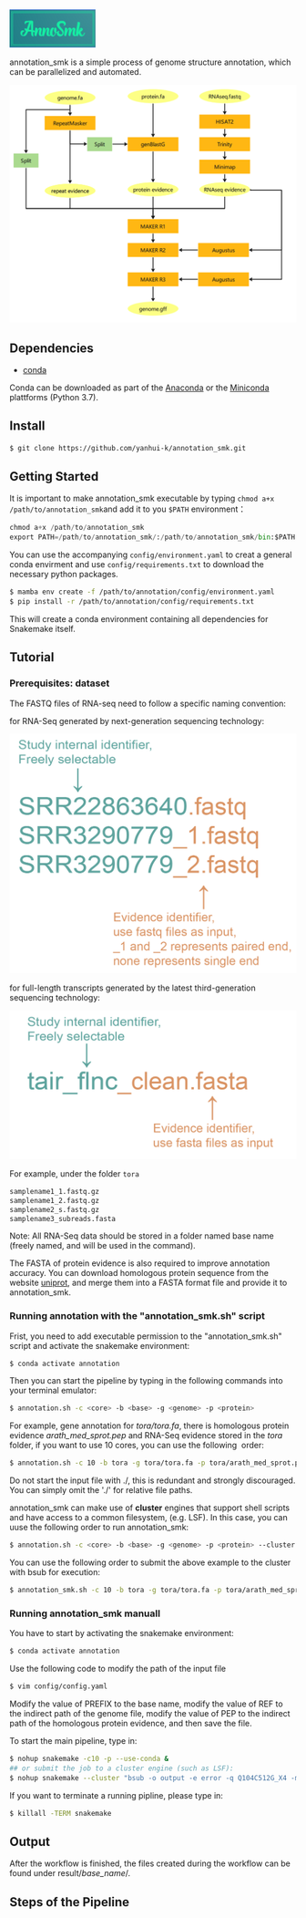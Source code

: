  <img src="images/logo.png" width="30%">

annotation_smk is a simple process of genome structure annotation, which can be parallelized and automated. 

 ![](images/pipeline.png#crop=0&crop=0&crop=1&crop=1&id=ayEia&originalType=binary&ratio=1&rotation=0&showTitle=false&status=done&style=none&title=&width=700) 

## Dependencies

- [conda](https://conda.io/en/latest/index.html) 

Conda can be downloaded as part of the [Anaconda](https://www.anaconda.com/) or the [Miniconda](https://conda.io/en/latest/miniconda.html) plattforms (Python 3.7). 

## Install

```bash
$ git clone https://github.com/yanhui-k/annotation_smk.git
```

## Getting Started

It is important to make annotation_smk executable by typing `chmod a+x /path/to/annotation_smk`and 
add it to you `$PATH` environment：

```python
chmod a+x /path/to/annotation_smk
export PATH=/path/to/annotation_smk/:/path/to/annotation_smk/bin:$PATH
```

You can use the accompanying `config/environment.yaml` to creat a general conda envirment and use `config/requirements.txt` to download the necessary python packages.

```bash
$ mamba env create -f /path/to/annotation/config/environment.yaml
$ pip install -r /path/to/annotation/config/requirements.txt
```

This will create a conda environment containing all dependencies for Snakemake itself.

## Tutorial

### Prerequisites: dataset

The FASTQ files of RNA-seq need to follow a specific naming convention:

for RNA-Seq generated by next-generation sequencing technology:

 ![](images/input_2.png#crop=0&crop=0&crop=1&crop=1&id=JMq0R&originalType=binary&ratio=1&rotation=0&showTitle=false&status=done&style=none&title=) 

for full-length transcripts generated by the latest third-generation sequencing technology:

 ![](images/input_3.png#crop=0&crop=0&crop=1&crop=1&id=JMq0R&originalType=binary&ratio=1&rotation=0&showTitle=false&status=done&style=none&title=) 

For example, under the folder `tora`

```
samplename1_1.fastq.gz  
samplename1_2.fastq.gz
samplename2_s.fastq.gz
samplename3_subreads.fasta
```

Note: All RNA-Seq data should be stored in a folder named base name (freely named, and will be used in the command).

The FASTA of protein evidence is also required to improve annotation accuracy. You can download homologous protein sequence from the website [uniprot](https://www.uniprot.org/), and merge them into a FASTA format file and provide it to annotation_smk. 

### Running annotation with the "annotation_smk.sh" script

Frist, you need to add executable permission to the "annotation_smk.sh" script and activate the snakemake environment:

```bash
$ conda activate annotation
```

Then you can start the pipeline by typing in the following commands into your terminal emulator:

```bash
$ annotation.sh -c <core> -b <base> -g <genome> -p <protein>
```

For example, gene annotation for _tora/tora.fa_, there is homologous protein evidence _arath_med_sprot.pep_ and RNA-Seq evidence stored in the _tora_ folder, if you want to use 10 cores,  you can use the following  order:

```bash
$ annotation.sh -c 10 -b tora -g tora/tora.fa -p tora/arath_med_sprot.pep
```

Do not start the input file with ./, this is redundant and strongly discouraged. You can simply omit the './' for relative file paths.

annotation_smk can make use of **cluster** engines that support shell scripts and have access to a common filesystem, (e.g. LSF). In this case, you can uuse the following order to run annotation_smk:

```bash
$ annotation.sh -c <core> -b <base> -g <genome> -p <protein> --cluster <cluster> -q <queue> -m <host>
```
You can use the following order to submit the above example to the cluster with bsub for execution:
```bash
$ annotation_smk.sh -c 10 -b tora -g tora/tora.fa -p tora/arath_med_sprot.pep --cluster bsub -q Q104C512G_X4 -m yi02
```

### Running annotation_smk manuall

You have to start by activating the snakemake environment:

```bash
$ conda activate annotation
```

Use the following code to modify the path of the input file 

```bash
$ vim config/config.yaml
```

Modify the value of PREFIX to the base name, modify the value of REF to the indirect path of the genome file, modify the value of PEP to the indirect path of the homologous protein evidence, and then save the file.

To start the main pipeline, type in: 

```bash
$ nohup snakemake -c10 -p --use-conda &
## or submit the job to a cluster engine (such as LSF):
$ nohup snakemake --cluster "bsub -o output -e error -q Q104C512G_X4 -m yi02" -j 10 -p --use-conda &
```

If you want to terminate a running pipline, please type in: 

```bash
$ killall -TERM snakemake
```

## Output

After the workflow is finished, the files created during the workflow can be found under result/_base_name_/.

## Steps of the Pipeline
